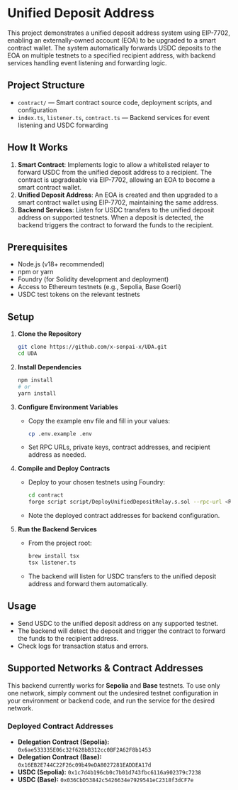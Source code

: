 # Unified Deposit Address 

This project demonstrates a unified deposit address system using EIP-7702, enabling an externally-owned account (EOA) to be upgraded to a smart contract wallet. The system automatically forwards USDC deposits to the EOA on multiple testnets to a specified recipient address, with backend services handling event listening and forwarding logic.

## Project Structure

- `contract/` — Smart contract source code, deployment scripts, and configuration
- `index.ts`, `listener.ts`, `contract.ts` — Backend services for event listening and USDC forwarding

## How It Works

1. **Smart Contract**: Implements logic to allow a whitelisted relayer to forward USDC from the unified deposit address to a recipient. The contract is upgradeable via EIP-7702, allowing an EOA to become a smart contract wallet.
2. **Unified Deposit Address**: An EOA is created and then upgraded to a smart contract wallet using EIP-7702, maintaining the same address.
3. **Backend Services**: Listen for USDC transfers to the unified deposit address on supported testnets. When a deposit is detected, the backend triggers the contract to forward the funds to the recipient.

## Prerequisites

- Node.js (v18+ recommended)
- npm or yarn
- Foundry (for Solidity development and deployment)
- Access to Ethereum testnets (e.g., Sepolia, Base Goerli)
- USDC test tokens on the relevant testnets

## Setup

1. **Clone the Repository**
   ```sh
   git clone https://github.com/x-senpai-x/UDA.git
   cd UDA
   ```

2. **Install Dependencies**
   ```sh
   npm install
   # or
   yarn install
   ```

3. **Configure Environment Variables**
   - Copy the example env file and fill in your values:
     ```sh
     cp .env.example .env
     ```
   - Set RPC URLs, private keys, contract addresses, and recipient address as needed.

4. **Compile and Deploy Contracts**
   - Deploy to your chosen testnets using Foundry:
     ```sh
     cd contract
     forge script script/DeployUnifiedDepositRelay.s.sol --rpc-url <RPC_URL> --broadcast 
     ```
   - Note the deployed contract addresses for backend configuration.

5. **Run the Backend Services**
   - From the project root:
     ```sh
     brew install tsx
     tsx listener.ts 
     ```
   - The backend will listen for USDC transfers to the unified deposit address and forward them automatically.

## Usage

- Send USDC to the unified deposit address on any supported testnet.
- The backend will detect the deposit and trigger the contract to forward the funds to the recipient address.
- Check logs for transaction status and errors.

## Supported Networks & Contract Addresses

This backend currently works for **Sepolia** and **Base** testnets. To use only one network, simply comment out the undesired testnet configuration in your environment or backend code, and run the service for the desired network.

### Deployed Contract Addresses

- **Delegation Contract (Sepolia):** `0x6ae533335E06c32f628bB312cc0BF2A62F8b1453`
- **Delegation Contract (Base):** `0x16EB2E744C22F26c09b49eDA8027281EADDEA17d`
- **USDC (Sepolia):** `0x1c7d4b196cb0c7b01d743fbc6116a902379c7238`
- **USDC (Base):** `0x036CbD53842c5426634e7929541eC2318f3dCF7e`

